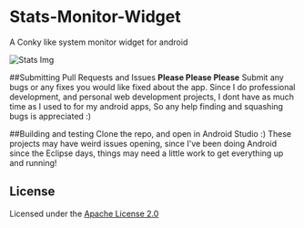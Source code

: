 # Stats-Monitor-Widget
A Conky like system monitor widget for android

![Stats Img](https://files.aaronthedev.com/$/esjnb)

##Submitting Pull Requests and Issues
**Please Please Please** Submit any bugs or any fixes you would like fixed about the app. 
Since I do professional development, and personal web development projects,
I dont have as much time as I used to for my android apps,
So any help finding and squashing bugs is appreciated :)

##Building and testing
Clone the repo, and open in Android Studio :) These projects may have weird issues opening, since I've been doing
Android since the Eclipse days, things may need a little work to get everything up and running!


## License

Licensed under the [Apache License 2.0](http://choosealicense.com/licenses/apache-2.0/)

